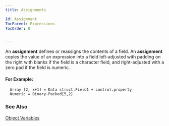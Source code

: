 ```yaml
---
title: Assignments

Id: Assignment
TocParent: Expressions
TocOrder: 0


---
```


An **assignment** defines or reassigns the contents of a field. An **assignment** copies the value of an expression into a field left-adjusted with padding on the right with blanks if the field is a character field, and right-adjusted with a zero pad if the field is numeric. 

#### For Example:

```
  Array [2, x+1] = Data struct.Field1 + control.property
  Numeric = Binary-Packed[5,2]
```

### See Also
[Object Variables](aerConObjectVariableAssignment.html) 
